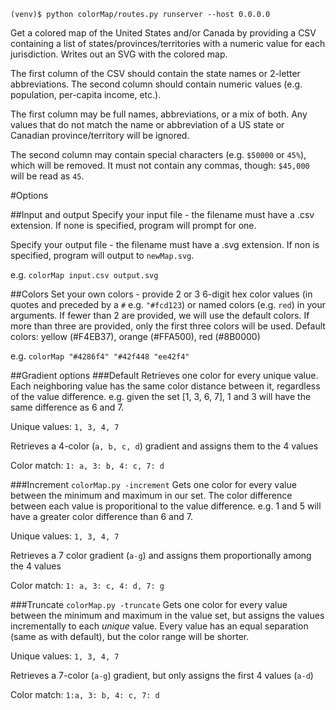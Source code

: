
`(venv)$ python colorMap/routes.py runserver --host 0.0.0.0`






Get a colored map of the United States and/or Canada by providing a CSV containing a list of states/provinces/territories with a numeric value for each jurisdiction. Writes out an SVG with the colored map.

The first column of the CSV should contain the state names or 2-letter abbreviations. The second column should contain numeric values (e.g. population, per-capita income, etc.). 

The first column may be full names, abbreviations, or a mix of both. Any values that do not match the name or abbreviation of a US state or Canadian province/territory will be ignored. 

The second column may contain special characters (e.g. `$50000` or `45%`), which will be removed. It must not contain any commas, though: `$45,000` will be read as `45`.

#Options

##Input and output
Specify your input file - the filename must have a .csv extension. If none is specified, program will prompt for one.

Specify your output file - the filename must have a .svg extension. If non is specified, program will output to `newMap.svg`.

e.g. `colorMap input.csv output.svg`

##Colors
Set your own colors - provide 2 or 3 6-digit hex color values (in quotes and preceded by a `#` e.g. `"#fcd123`) or named colors (e.g. `red`) in your arguments. If fewer than 2 are provided, we will use the default colors. If more than three are provided, only the first three colors will be used. Default colors: yellow (#F4EB37), orange (#FFA500), red (#8B0000)

e.g. `colorMap "#4286f4" "#42f448 "ee42f4"`

##Gradient options
###Default 
Retrieves one color for every unique value.
Each neighboring value has the same color distance between it, regardless of the value difference. e.g. given the set [1, 3, 6, 7], 1 and 3 will have the same difference as 6 and 7.

Unique values: `1, 3, 4, 7`

Retrieves a 4-color (`a, b, c, d`) gradient and assigns them to the 4 values

Color match: `1: a, 3: b, 4: c, 7: d`

###Increment
`colorMap.py -increment`
Gets one color for every value between the minimum and maximum in our set.
The color difference between each value is proporitional to the value difference. e.g. 1 and 5 will have a greater color difference than 6 and 7.

Unique values: `1, 3, 4, 7`

Retrieves a 7 color gradient (`a-g`) and assigns them proportionally among the 4 values

Color match: `1: a, 3: c, 4: d, 7: g`

###Truncate
`colorMap.py -truncate`
Gets one color for every value between the minimum and maximum in the value set, but assigns the values incrementally to each _unique_ value. Every value has an equal separation (same as with default), but the color range will be shorter.

Unique values: `1, 3, 4, 7`

Retrieves a 7-color (`a-g`) gradient, but only assigns the first 4 values (`a-d`)

Color match: `1:a, 3: b, 4: c, 7: d`
